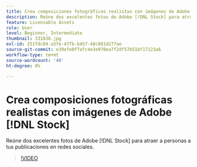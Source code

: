 ```yaml
---
title: Crea composiciones fotográficas realistas con imágenes de Adobe [!DNL Stock] e
description: Reúne dos excelentes fotos de Adobe [!DNL Stock] para atraer a personas a tus publicaciones en redes sociales
feature: Licensable Assets
role: User
level: Beginner, Intermediate
thumbnail: 331836.jpg
exl-id: 251fdc84-a3fe-47fb-b457-48c881d277ae
source-git-commit: e39efe0f7afc4e3e970ea7f2df57b51bf17123a6
workflow-type: tm+mt
source-wordcount: '40'
ht-degree: 0%

---
```


# Crea composiciones fotográficas realistas con imágenes de Adobe [!DNL Stock]

Reúne dos excelentes fotos de Adobe [!DNL Stock] para atraer a personas a tus publicaciones en redes sociales.

>[!VIDEO](https://video.tv.adobe.com/v/331836?hidetitle=true)
